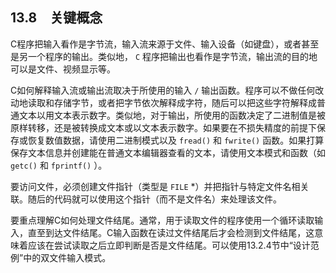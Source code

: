 ## 13.8　关键概念

C程序把输入看作是字节流，输入流来源于文件、输入设备（如键盘），或者甚至是另一个程序的输出。类似地， `C` 程序把输出也看作是字节流，输出流的目的地可以是文件、视频显示等。

C如何解释输入流或输出流取决于所使用的输入 `/` 输出函数。程序可以不做任何改动地读取和存储字节，或者把字节依次解释成字符，随后可以把这些字符解释成普通文本以用文本表示数字。类似地，对于输出，所使用的函数决定了二进制值是被原样转移，还是被转换成文本或以文本表示数字。如果要在不损失精度的前提下保存或恢复数值数据，请使用二进制模式以及 `fread()` 和 `fwrite()` 函数。如果打算保存文本信息并创建能在普通文本编辑器查看的文本，请使用文本模式和函数（如 `getc()` 和 `fprintf()` ）。

要访问文件，必须创建文件指针（类型是 `FILE`  *）并把指针与特定文件名相关联。随后的代码就可以使用这个指针（而不是文件名）来处理该文件。

要重点理解C如何处理文件结尾。通常，用于读取文件的程序使用一个循环读取输入，直至到达文件结尾。C输入函数在读过文件结尾后才会检测到文件结尾，这意味着应该在尝试读取之后立即判断是否是文件结尾。可以使用13.2.4节中“设计范例”中的双文件输入模式。

